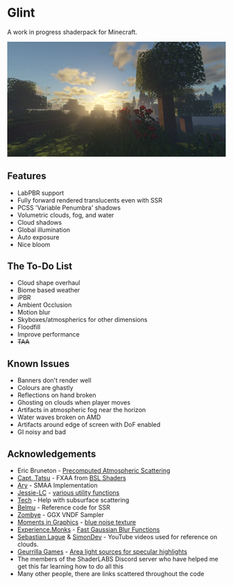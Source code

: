 # Glint
A work in progress shaderpack for Minecraft.

![](/docs/assets/ss1.png)

## Features
- LabPBR support
- Fully forward rendered translucents even with SSR
- PCSS 'Variable Penumbra' shadows
- Volumetric clouds, fog, and water
- Cloud shadows
- Global illumination
- Auto exposure
- Nice bloom

## The To-Do List
- Cloud shape overhaul
- Biome based weather
- iPBR
- Ambient Occlusion
- Motion blur
- Skyboxes/atmospherics for other dimensions
- Floodfill
- Improve performance
- ~~TAA~~

## Known Issues
- Banners don't render well
- Colours are ghastly
- Reflections on hand broken
- Ghosting on clouds when player moves
- Artifacts in atmospheric fog near the horizon
- Water waves broken on AMD
- Artifacts around edge of screen with DoF enabled
- GI noisy and bad

## Acknowledgements
- Eric Bruneton - [Precomputed Atmospheric Scattering](https://ebruneton.github.io/precomputed_atmospheric_scattering/)
- [Capt. Tatsu](https://bitslablab.com/) - FXAA from [BSL Shaders](https://bitslablab.com/bslshaders/)
- [Ary](https://github.com/TinyAry123) - SMAA Implementation
- [Jessie-LC](https://github.com/Jessie-LC) - [various utility functions](https://github.com/Jessie-LC/open-source-utility-code)
- [Tech](https://github.com/TechDevOnGitHub) - Help with subsurface scattering
- [Belmu](https://github.com/BelmuTM) - Reference code for SSR
- [Zombye](https://github.com/Zombye) - GGX VNDF Sampler
- [Moments in Graphics](http://momentsingraphics.de) - [blue noise texture](http://momentsingraphics.de/BlueNoise.html)
- [Experience.Monks](https://github.com/Experience-Monks) - [Fast Gaussian Blur Functions](https://github.com/Experience-Monks/glsl-fast-gaussian-blur)
- [Sebastian Lague](https://www.youtube.com/@SebastianLague) & [SimonDev](https://www.youtube.com/@simondev758) - YouTube videos used for reference on clouds.
- [Geurrilla Games](https://www.guerrilla-games.com/) - [Area light sources for specular highlights](https://www.guerrilla-games.com/read/decima-engine-advances-in-lighting-and-aa)
- The members of the ShaderLABS Discord server who have helped me get this far learning how to do all this
- Many other people, there are links scattered throughout the code